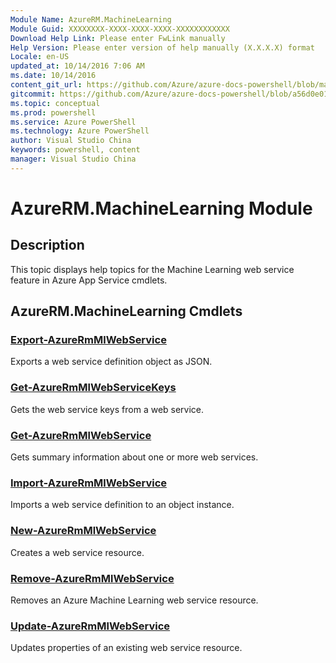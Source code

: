 ```yaml
---
Module Name: AzureRM.MachineLearning
Module Guid: XXXXXXXX-XXXX-XXXX-XXXX-XXXXXXXXXXXX
Download Help Link: Please enter FwLink manually
Help Version: Please enter version of help manually (X.X.X.X) format
Locale: en-US
updated_at: 10/14/2016 7:06 AM
ms.date: 10/14/2016
content_git_url: https://github.com/Azure/azure-docs-powershell/blob/master/azureps-cmdlets-docs/ResourceManager/AzureRM.MachineLearning/v2.0/CmdletMDs/AzureRM.MachineLearning.md
gitcommit: https://github.com/Azure/azure-docs-powershell/blob/a56d0e01e65c2c33aa2af13dd29addc94ead6e88/azureps-cmdlets-docs/ResourceManager/AzureRM.MachineLearning/v2.0/CmdletMDs/AzureRM.MachineLearning.md
ms.topic: conceptual
ms.prod: powershell
ms.service: Azure PowerShell
ms.technology: Azure PowerShell
author: Visual Studio China
keywords: powershell, content
manager: Visual Studio China
---
```


# AzureRM.MachineLearning Module
## Description
This topic displays help topics for the Machine Learning web service feature in Azure App Service cmdlets. 

## AzureRM.MachineLearning Cmdlets
### [Export-AzureRmMlWebService](Export-AzureRmMlWebService.md)
Exports a web service definition object as JSON.


### [Get-AzureRmMlWebServiceKeys](Get-AzureRmMlWebServiceKeys.md)
Gets the web service keys from a web service.


### [Get-AzureRmMlWebService](Get-AzureRmMlWebService.md)
Gets summary information about one or more web services.


### [Import-AzureRmMlWebService](Import-AzureRmMlWebService.md)
Imports a web service definition to an object instance.


### [New-AzureRmMlWebService](New-AzureRmMlWebService.md)
Creates a web service resource.


### [Remove-AzureRmMlWebService](Remove-AzureRmMlWebService.md)
Removes an Azure Machine Learning web service resource.


### [Update-AzureRmMlWebService](Update-AzureRmMlWebService.md)
Updates properties of an existing web service resource.



